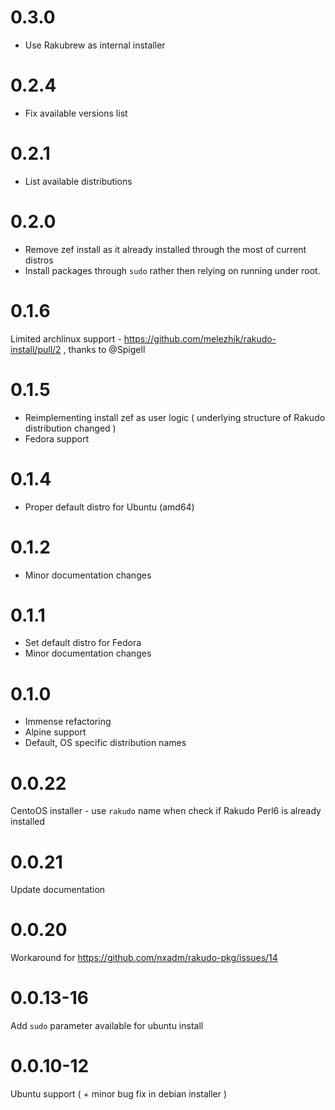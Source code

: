 # 0.3.0

- Use Rakubrew as internal installer

# 0.2.4

- Fix available versions list 

# 0.2.1

- List available distributions

# 0.2.0

- Remove zef install as it already installed through the most of current distros
- Install packages through `sudo` rather then relying on running under root.

# 0.1.6

Limited archlinux support - https://github.com/melezhik/rakudo-install/pull/2 , thanks to @Spigell 

# 0.1.5

- Reimplementing install zef as user logic ( underlying structure of Rakudo distribution changed )
- Fedora support 

# 0.1.4

- Proper default distro for Ubuntu (amd64)

# 0.1.2

- Minor documentation changes

# 0.1.1

- Set default distro for Fedora
- Minor documentation changes

# 0.1.0

- Immense refactoring
- Alpine support
- Default, OS specific distribution names

# 0.0.22

CentoOS installer - use `rakudo` name when check if Rakudo Perl6 is already installed

# 0.0.21

Update documentation

# 0.0.20

Workaround for https://github.com/nxadm/rakudo-pkg/issues/14

# 0.0.13-16

Add `sudo` parameter available for ubuntu install

# 0.0.10-12

Ubuntu support ( + minor bug fix in debian installer )
